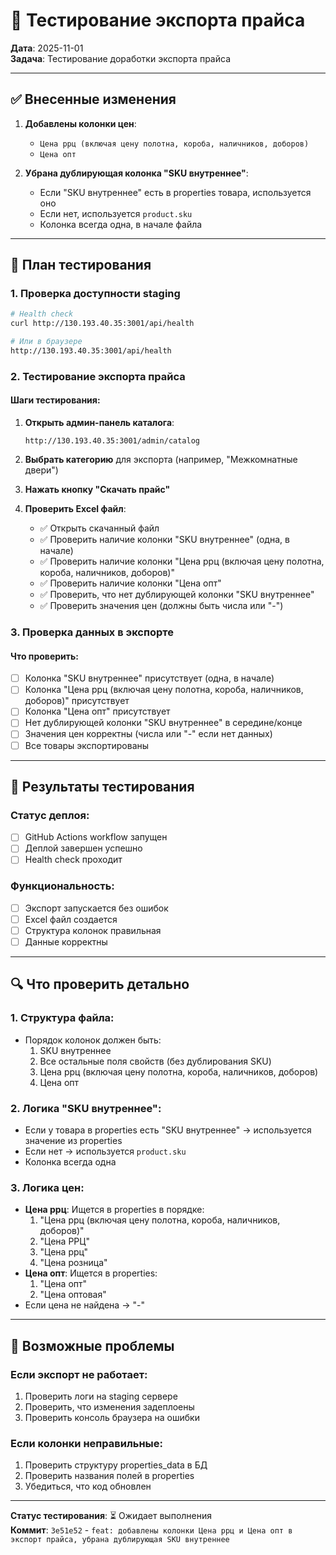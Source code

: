 # 🧪 Тестирование экспорта прайса

**Дата**: 2025-11-01  
**Задача**: Тестирование доработки экспорта прайса

---

## ✅ Внесенные изменения

1. **Добавлены колонки цен**:
   - `Цена ррц (включая цену полотна, короба, наличников, доборов)`
   - `Цена опт`

2. **Убрана дублирующая колонка "SKU внутреннее"**:
   - Если "SKU внутреннее" есть в properties товара, используется оно
   - Если нет, используется `product.sku`
   - Колонка всегда одна, в начале файла

---

## 🧪 План тестирования

### 1. Проверка доступности staging

```bash
# Health check
curl http://130.193.40.35:3001/api/health

# Или в браузере
http://130.193.40.35:3001/api/health
```

### 2. Тестирование экспорта прайса

#### Шаги тестирования:

1. **Открыть админ-панель каталога**:
   ```
   http://130.193.40.35:3001/admin/catalog
   ```

2. **Выбрать категорию** для экспорта (например, "Межкомнатные двери")

3. **Нажать кнопку "Скачать прайс"**

4. **Проверить Excel файл**:
   - ✅ Открыть скачанный файл
   - ✅ Проверить наличие колонки "SKU внутреннее" (одна, в начале)
   - ✅ Проверить наличие колонки "Цена ррц (включая цену полотна, короба, наличников, доборов)"
   - ✅ Проверить наличие колонки "Цена опт"
   - ✅ Проверить, что нет дублирующей колонки "SKU внутреннее"
   - ✅ Проверить значения цен (должны быть числа или "-")

### 3. Проверка данных в экспорте

#### Что проверить:

- [ ] Колонка "SKU внутреннее" присутствует (одна, в начале)
- [ ] Колонка "Цена ррц (включая цену полотна, короба, наличников, доборов)" присутствует
- [ ] Колонка "Цена опт" присутствует
- [ ] Нет дублирующей колонки "SKU внутреннее" в середине/конце
- [ ] Значения цен корректны (числа или "-" если нет данных)
- [ ] Все товары экспортированы

---

## 📝 Результаты тестирования

### Статус деплоя:
- [ ] GitHub Actions workflow запущен
- [ ] Деплой завершен успешно
- [ ] Health check проходит

### Функциональность:
- [ ] Экспорт запускается без ошибок
- [ ] Excel файл создается
- [ ] Структура колонок правильная
- [ ] Данные корректны

---

## 🔍 Что проверить детально

### 1. Структура файла:
- Порядок колонок должен быть:
  1. SKU внутреннее
  2. Все остальные поля свойств (без дублирования SKU)
  3. Цена ррц (включая цену полотна, короба, наличников, доборов)
  4. Цена опт

### 2. Логика "SKU внутреннее":
- Если у товара в properties есть "SKU внутреннее" → используется значение из properties
- Если нет → используется `product.sku`
- Колонка всегда одна

### 3. Логика цен:
- **Цена ррц**: Ищется в properties в порядке:
  1. "Цена ррц (включая цену полотна, короба, наличников, доборов)"
  2. "Цена РРЦ"
  3. "Цена ррц"
  4. "Цена розница"
- **Цена опт**: Ищется в properties:
  1. "Цена опт"
  2. "Цена оптовая"
- Если цена не найдена → "-"

---

## 🐛 Возможные проблемы

### Если экспорт не работает:
1. Проверить логи на staging сервере
2. Проверить, что изменения задеплоены
3. Проверить консоль браузера на ошибки

### Если колонки неправильные:
1. Проверить структуру properties_data в БД
2. Проверить названия полей в properties
3. Убедиться, что код обновлен

---

**Статус тестирования**: ⏳ Ожидает выполнения  
**Коммит**: `3e51e52` - `feat: добавлены колонки Цена ррц и Цена опт в экспорт прайса, убрана дублирующая SKU внутреннее`

